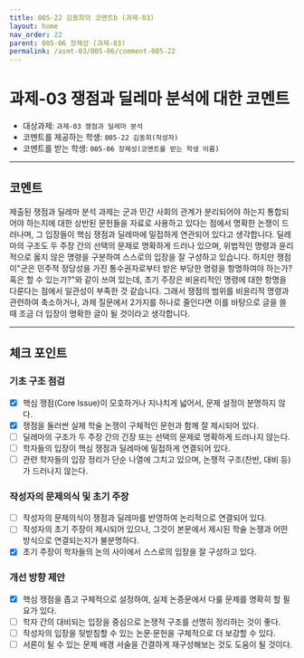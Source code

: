 ```yaml
---
title: 005-22 김동희의 코멘트b (과제-03) 
layout: home
nav_order: 22
parent: 005-06 장제성 (과제-03)
permalink: /asmt-03/005-06/comment-005-22
---
```


# 과제-03 쟁점과 딜레마 분석에 대한 코멘트

- 대상과제: `과제-03 쟁점과 딜레마 분석`
- 코멘트를 제공하는 학생: `005-22 김동희(작성자)` 
- 코멘트를 받는 학생: `005-06 장제성(코멘트를 받는 학생 이름)` 

---

## 코멘트

제출된 쟁점과 딜레마 분석 과제는 군과 민간 사회의 관계가 분리되어야 하는지 통합되어야 하는지에 대한 상반된 문헌들을 자료로 사용하고 있다는 점에서 명확한 논쟁이 드러나며, 그 입장들이 핵심 쟁점과 딜레마에 밀접하게 연관되어 있다고 생각합니다. 딜레마의 구조도 두 주장 간의 선택의 문제로 명확하게 드러나 있으며, 위법적인 명령과 윤리적으로 옳지 않은 명령을 구분하여 스스로의 입장을 잘 구성하고 있습니다. 하지만 쟁점이"군은 민주적 정당성을 가진 통수권자로부터 받은 부당한 명령을 항명하여야 하는가? 혹은 할 수 있는가?"와 같이 쓰여 있는데, 초기 주장은 비윤리적인 명령에 대한 항명을 다룬다는 점에서 일관성이 부족한 것 같습니다. 그래서 쟁점의 범위를 비윤리적 명령과 관련하여 축소하거나, 과제 질문에서 2가지를 하나로 줄인다면 이를 바탕으로 글을 쓸 때 조금 더 입장이 명확한 글이 될 것이라고 생각합니다.  

---

## 체크 포인트

### **기초 구조 점검**
- [x] 핵심 쟁점(Core Issue)이 모호하거나 지나치게 넓어서, 문제 설정이 분명하지 않다.
- [x] 쟁점을 둘러싼 실제 학술 논쟁이 구체적인 문헌과 함께 잘 제시되어 있다.
- [ ] 딜레마의 구조가 두 주장 간의 긴장 또는 선택의 문제로 명확하게 드러나지 않는다.
- [ ] 학자들의 입장이 핵심 쟁점과 딜레마에 밀접하게 연결되어 있다.
- [ ] 관련 학자들의 입장 정리가 단순 나열에 그치고 있으며, 논쟁적 구조(찬반, 대비 등)가 드러나지 않는다.

### **작성자의 문제의식 및 초기 주장**
- [ ] 작성자의 문제의식이 쟁점과 딜레마를 반영하여 논리적으로 연결되어 있다.
- [ ] 작성자의 초기 주장이 제시되어 있으나, 그것이 본문에서 제시된 학술 논쟁과 어떤 방식으로 연결되는지가 불분명하다.
- [x] 초기 주장이 학자들의 논의 사이에서 스스로의 입장을 잘 구성하고 있다.

### **개선 방향 제안**
- [x] 핵심 쟁점을 좁고 구체적으로 설정하여, 실제 논증문에서 다룰 문제를 명확히 할 필요가 있다.
- [ ] 학자 간의 대비되는 입장을 중심으로 논쟁적 구조를 선명히 정리하는 것이 좋다.
- [ ] 작성자의 입장을 뒷받침할 수 있는 논문·문헌을 구체적으로 더 보강할 수 있다.
- [ ] 서론이 될 수 있는 문제 배경 서술을 간결하게 재구성해보는 것도 도움이 될 것이다.
